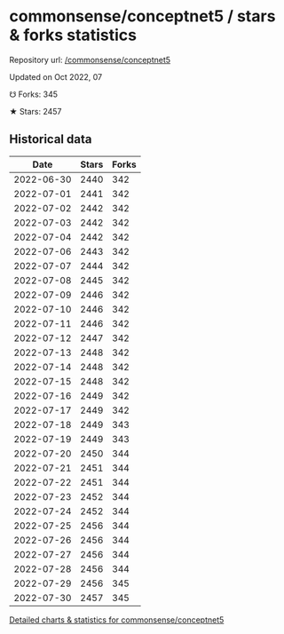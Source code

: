 # commonsense/conceptnet5 / stars & forks statistics

Repository url: [/commonsense/conceptnet5](https://github.com/commonsense/conceptnet5)

Updated on Oct 2022, 07

☋ Forks: 345

★ Stars: 2457

## Historical data
| Date | Stars | Forks |
|------|-------|-------|
| 2022-06-30 | 2440 | 342 | 
| 2022-07-01 | 2441 | 342 | 
| 2022-07-02 | 2442 | 342 | 
| 2022-07-03 | 2442 | 342 | 
| 2022-07-04 | 2442 | 342 | 
| 2022-07-06 | 2443 | 342 | 
| 2022-07-07 | 2444 | 342 | 
| 2022-07-08 | 2445 | 342 | 
| 2022-07-09 | 2446 | 342 | 
| 2022-07-10 | 2446 | 342 | 
| 2022-07-11 | 2446 | 342 | 
| 2022-07-12 | 2447 | 342 | 
| 2022-07-13 | 2448 | 342 | 
| 2022-07-14 | 2448 | 342 | 
| 2022-07-15 | 2448 | 342 | 
| 2022-07-16 | 2449 | 342 | 
| 2022-07-17 | 2449 | 342 | 
| 2022-07-18 | 2449 | 343 | 
| 2022-07-19 | 2449 | 343 | 
| 2022-07-20 | 2450 | 344 | 
| 2022-07-21 | 2451 | 344 | 
| 2022-07-22 | 2451 | 344 | 
| 2022-07-23 | 2452 | 344 | 
| 2022-07-24 | 2452 | 344 | 
| 2022-07-25 | 2456 | 344 | 
| 2022-07-26 | 2456 | 344 | 
| 2022-07-27 | 2456 | 344 | 
| 2022-07-28 | 2456 | 344 | 
| 2022-07-29 | 2456 | 345 | 
| 2022-07-30 | 2457 | 345 | 


[Detailed charts & statistics for commonsense/conceptnet5](https://reviewgithub.com/rep/commonsense/conceptnet5)
